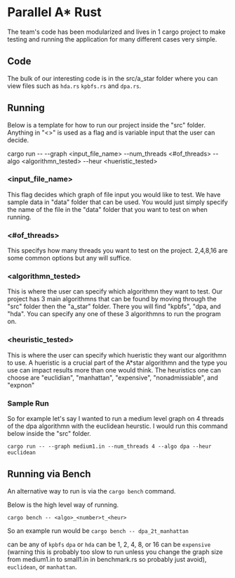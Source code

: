 # Parallel A* Rust

The team's code has been modularized and lives in 1 cargo project to make testing and running the application for many different cases very simple.

## Code

The bulk of our interesting code is in the src/a_star folder where you can view files such as `hda.rs` `kpbfs.rs` and `dpa.rs`.

## Running

Below is a template for how to run our project inside the "src" folder.  Anything in "<>" is used as a flag and is variable input that the user can decide.

cargo run -- --graph <input_file_name> --num_threads <#of_threads> --algo <algorithmn_tested> --heur <hueristic_tested>

### <input_file_name>

This flag decides which graph of file input you would like to test.  We have sample data in "data" folder that can be used.  You would just simply specify the name of the file in the "data" folder that you want to test on when running.

### <#of_threads>

This specifys how many threads you want to test on the project.  2,4,8,16 are some common options but any will suffice.

### <algorithmn_tested>

This is where the user can specify which algorithmn they want to test.  Our project has 3 main algorithmns that can be found by moving through the "src" folder then the "a_star" folder.  There you will find "kpbfs", "dpa, and "hda".  You can specify any one of these 3 algorithmns to run the program on.

### <heuristic_tested>

This is where the user can specify which hueristic they want our algorithmn to use.  A hueristic is a crucial part of the A*star algorithmn
and the type you use can impact results more than one would think.  The heuristics one can choose are "euclidian", "manhattan", "expensive", "nonadmissiable", 
and "expnon"

### Sample Run

So for example let's say I wanted to run a medium level graph on 4 threads of the dpa algorithmn with the euclidean heurstic.  I would run this command below inside the "src" folder.

`cargo run -- --graph medium1.in --num_threads 4 --algo dpa --heur euclidean`
  
## Running via Bench

An alternative way to run is via the `cargo bench` command.

Below is the high level way of running.

```
cargo bench -- <algo>_<number>t_<heur>
```

So an example run would be `cargo bench -- dpa_2t_manhattan`

<algo> can be any of `kpbfs` `dpa` or `hda`
<number> can be 1, 2, 4, 8, or 16
<heur> can be `expensive` (warning this is probably too slow to run unless you change the graph size from medium1.in to small1.in in benchmark.rs so probably just avoid), `euclidean`, or `manhattan`.
